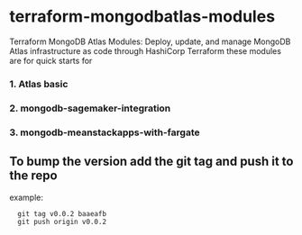 # terraform-mongodbatlas-modules
Terraform MongoDB Atlas Modules: Deploy, update, and manage MongoDB Atlas infrastructure as code through HashiCorp Terraform 
these modules are for quick starts for

### 1. Atlas basic
### 2. mongodb-sagemaker-integration
### 3. mongodb-meanstackapps-with-fargate



## To bump the version add the git tag and push it to the repo

example:
```
  git tag v0.0.2 baaeafb
  git push origin v0.0.2
```
